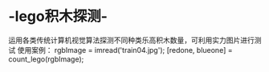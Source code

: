 # -lego积木探测-
运用各类传统计算机视觉算法探测不同种类乐高积木数量，可利用实力图片进行测试
使用案例：
rgbImage = imread('train04.jpg');
[redone, blueone] = count_lego(rgbImage);
